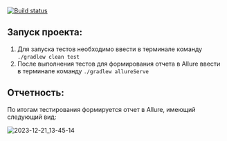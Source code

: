 [![Build status](https://ci.appveyor.com/api/projects/status/nnx5qrng1y7n141m?svg=true)](https://ci.appveyor.com/project/fshakrun/escuelastudentacctest)


## Запуск проекта:

1. Для запуска тестов необходимо ввести в терминале команду ```./gradlew clean test```
2. После выполнения тестов для формирования отчета в Allure ввести в терминале команду ```./gradlew allureServe```

## Отчетность:
По итогам тестирования формируется отчет в Allure, имеющий следующий вид:

![2023-12-21_13-45-14](https://github.com/fshakrun/EscuelaStudentAccTest/assets/82056292/613275d3-ae18-4ec7-b06e-7898c986184d)
